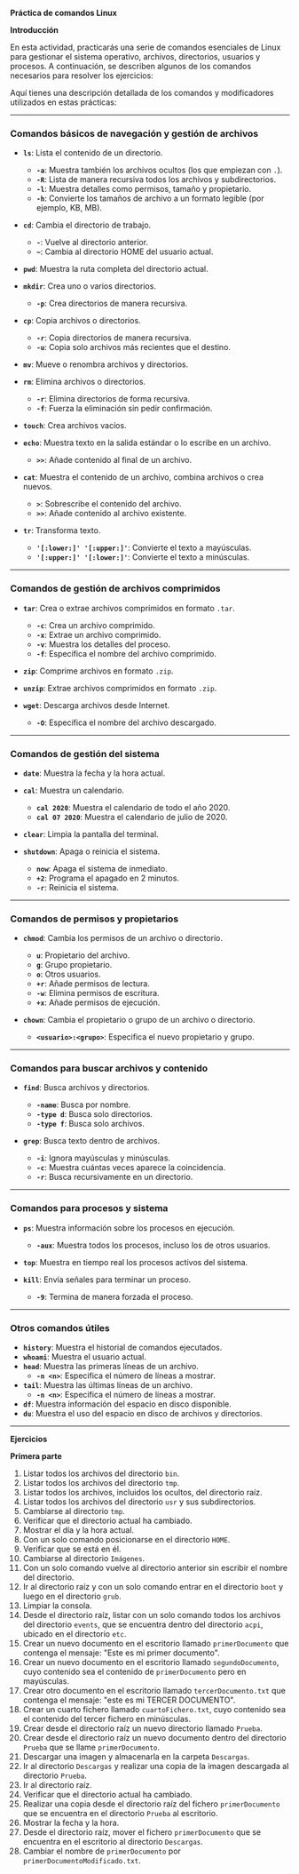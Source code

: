 **Práctica de comandos Linux**

**Introducción**

En esta actividad, practicarás una serie de comandos esenciales de Linux para gestionar el sistema operativo, archivos, directorios, usuarios y procesos. A continuación, se describen algunos de los comandos necesarios para resolver los ejercicios:

Aquí tienes una descripción detallada de los comandos y modificadores utilizados en estas prácticas:

---

### **Comandos básicos de navegación y gestión de archivos**

- **`ls`**: Lista el contenido de un directorio.
  - **`-a`**: Muestra también los archivos ocultos (los que empiezan con `.`).
  - **`-R`**: Lista de manera recursiva todos los archivos y subdirectorios.
  - **`-l`**: Muestra detalles como permisos, tamaño y propietario.
  - **`-h`**: Convierte los tamaños de archivo a un formato legible (por ejemplo, KB, MB).

- **`cd`**: Cambia el directorio de trabajo.
  - **`-`**: Vuelve al directorio anterior.
  - **`~`**: Cambia al directorio HOME del usuario actual.

- **`pwd`**: Muestra la ruta completa del directorio actual.

- **`mkdir`**: Crea uno o varios directorios.
  - **`-p`**: Crea directorios de manera recursiva.

- **`cp`**: Copia archivos o directorios.
  - **`-r`**: Copia directorios de manera recursiva.
  - **`-u`**: Copia solo archivos más recientes que el destino.

- **`mv`**: Mueve o renombra archivos y directorios.

- **`rm`**: Elimina archivos o directorios.
  - **`-r`**: Elimina directorios de forma recursiva.
  - **`-f`**: Fuerza la eliminación sin pedir confirmación.

- **`touch`**: Crea archivos vacíos.

- **`echo`**: Muestra texto en la salida estándar o lo escribe en un archivo.
  - **`>>`**: Añade contenido al final de un archivo.

- **`cat`**: Muestra el contenido de un archivo, combina archivos o crea nuevos.
  - **`>`**: Sobrescribe el contenido del archivo.
  - **`>>`**: Añade contenido al archivo existente.

- **`tr`**: Transforma texto.
  - **`'[:lower:]' '[:upper:]'`**: Convierte el texto a mayúsculas.
  - **`'[:upper:]' '[:lower:]'`**: Convierte el texto a minúsculas.

---

### **Comandos de gestión de archivos comprimidos**

- **`tar`**: Crea o extrae archivos comprimidos en formato `.tar`.
  - **`-c`**: Crea un archivo comprimido.
  - **`-x`**: Extrae un archivo comprimido.
  - **`-v`**: Muestra los detalles del proceso.
  - **`-f`**: Especifica el nombre del archivo comprimido.

- **`zip`**: Comprime archivos en formato `.zip`.
- **`unzip`**: Extrae archivos comprimidos en formato `.zip`.

- **`wget`**: Descarga archivos desde Internet.
  - **`-O`**: Especifica el nombre del archivo descargado.

---

### **Comandos de gestión del sistema**

- **`date`**: Muestra la fecha y la hora actual.

- **`cal`**: Muestra un calendario.
  - **`cal 2020`**: Muestra el calendario de todo el año 2020.
  - **`cal 07 2020`**: Muestra el calendario de julio de 2020.

- **`clear`**: Limpia la pantalla del terminal.

- **`shutdown`**: Apaga o reinicia el sistema.
  - **`now`**: Apaga el sistema de inmediato.
  - **`+2`**: Programa el apagado en 2 minutos.
  - **`-r`**: Reinicia el sistema.

---

### **Comandos de permisos y propietarios**

- **`chmod`**: Cambia los permisos de un archivo o directorio.
  - **`u`**: Propietario del archivo.
  - **`g`**: Grupo propietario.
  - **`o`**: Otros usuarios.
  - **`+r`**: Añade permisos de lectura.
  - **`-w`**: Elimina permisos de escritura.
  - **`+x`**: Añade permisos de ejecución.

- **`chown`**: Cambia el propietario o grupo de un archivo o directorio.
  - **`<usuario>:<grupo>`**: Especifica el nuevo propietario y grupo.

---

### **Comandos para buscar archivos y contenido**

- **`find`**: Busca archivos y directorios.
  - **`-name`**: Busca por nombre.
  - **`-type d`**: Busca solo directorios.
  - **`-type f`**: Busca solo archivos.

- **`grep`**: Busca texto dentro de archivos.
  - **`-i`**: Ignora mayúsculas y minúsculas.
  - **`-c`**: Muestra cuántas veces aparece la coincidencia.
  - **`-r`**: Busca recursivamente en un directorio.

---

### **Comandos para procesos y sistema**

- **`ps`**: Muestra información sobre los procesos en ejecución.
  - **`-aux`**: Muestra todos los procesos, incluso los de otros usuarios.

- **`top`**: Muestra en tiempo real los procesos activos del sistema.

- **`kill`**: Envía señales para terminar un proceso.
  - **`-9`**: Termina de manera forzada el proceso.

---

### **Otros comandos útiles**

- **`history`**: Muestra el historial de comandos ejecutados.
- **`whoami`**: Muestra el usuario actual.
- **`head`**: Muestra las primeras líneas de un archivo.
  - **`-n <n>`**: Especifica el número de líneas a mostrar.
- **`tail`**: Muestra las últimas líneas de un archivo.
  - **`-n <n>`**: Especifica el número de líneas a mostrar.
- **`df`**: Muestra información del espacio en disco disponible.
- **`du`**: Muestra el uso del espacio en disco de archivos y directorios.

---

**Ejercicios**

**Primera parte**
1. Listar todos los archivos del directorio `bin`.
2. Listar todos los archivos del directorio `tmp`.
3. Listar todos los archivos, incluidos los ocultos, del directorio raíz.
4. Listar todos los archivos del directorio `usr` y sus subdirectorios.
5. Cambiarse al directorio `tmp`.
6. Verificar que el directorio actual ha cambiado.
7. Mostrar el día y la hora actual.
8. Con un solo comando posicionarse en el directorio `HOME`.
9. Verificar que se está en él.
10. Cambiarse al directorio `Imágenes`.
11. Con un solo comando vuelve al directorio anterior sin escribir el nombre del directorio.
12. Ir al directorio raíz y con un solo comando entrar en el directorio `boot` y luego en el directorio `grub`.
13. Limpiar la consola.
14. Desde el directorio raíz, listar con un solo comando todos los archivos del directorio `events`, que se encuentra dentro del directorio `acpi`, ubicado en el directorio `etc`.
15. Crear un nuevo documento en el escritorio llamado `primerDocumento` que contenga el mensaje: "Este es mi primer documento".
16. Crear un nuevo documento en el escritorio llamado `segundoDocumento`, cuyo contenido sea el contenido de `primerDocumento` pero en mayúsculas.
17. Crear otro documento en el escritorio llamado `tercerDocumento.txt` que contenga el mensaje: "este es mi TERCER DOCUMENTO".
18. Crear un cuarto fichero llamado `cuartoFichero.txt`, cuyo contenido sea el contenido del tercer fichero en minúsculas.
19. Crear desde el directorio raíz un nuevo directorio llamado `Prueba`.
20. Crear desde el directorio raíz un nuevo documento dentro del directorio `Prueba` que se llame `primerDocumento`.
21. Descargar una imagen y almacenarla en la carpeta `Descargas`.
22. Ir al directorio `Descargas` y realizar una copia de la imagen descargada al directorio `Prueba`.
23. Ir al directorio raíz.
24. Verificar que el directorio actual ha cambiado.
25. Realizar una copia desde el directorio raíz del fichero `primerDocumento` que se encuentra en el directorio `Prueba` al escritorio.
26. Mostrar la fecha y la hora.
27. Desde el directorio raíz, mover el fichero `primerDocumento` que se encuentra en el escritorio al directorio `Descargas`.
28. Cambiar el nombre de `primerDocumento` por `primerDocumentoModificado.txt`.

